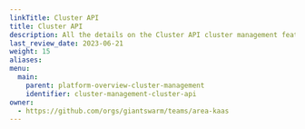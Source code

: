 ```yaml
---
linkTitle: Cluster API
title: Cluster API
description: All the details on the Cluster API cluster management features offered by Giant Swarm.
last_review_date: 2023-06-21
weight: 15
aliases:
menu:
  main:
    parent: platform-overview-cluster-management
    identifier: cluster-management-cluster-api
owner:
  - https://github.com/orgs/giantswarm/teams/area-kaas
---
```

